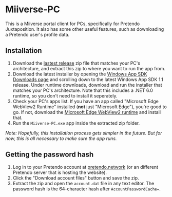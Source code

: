 # Miiverse-PC

This is a Miiverse portal client for PCs, specifically for Pretendo Juxtaposition. It also has some other useful features, such as downloading a Pretendo user's profile data.

## Installation

1. Download the [lastest release](https://github.com/MatthewL246/Miiverse-PC/releases) zip file that matches your PC's architecture, and extract this zip to where you want to run the app from.
2. Download the latest installer by opening the [Windows App SDK Downloads page](https://docs.microsoft.com/en-us/windows/apps/windows-app-sdk/downloads) and scrolling down to the latest Windows App SDK 1.1 release. Under runtime downloads, download and run the installer that matches your PC's architecture. Note that this includes a .NET 6.0 runtime, so you don't need to install it seperately.
3. Check your PC's apps list. If you have an app called "Microsoft Edge WebView2 Runtime" installed (**not** just "Microsoft Edge"), you're good to go. If not, download the [Microsoft Edge WebView2 runtime](https://go.microsoft.com/fwlink/p/?LinkId=2124703) and install that.
4. Run the `Miiverse-PC.exe` app inside the extracted zip folder.

*Note: Hopefully, this installation process gets simpler in the future. But for now, this is all necessary to make sure the app runs.*

## Getting the password hash

1. Log in to your Pretendo account at [pretendo.network](https://pretendo.network/account) (or an different Pretendo server that is hosting the website).
2. Click the "Download account files" button and save the zip.
3. Extract the zip and open the `account.dat` file in any text editor. The password hash is the 64-character hash after `AccountPasswordCache=`.
